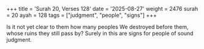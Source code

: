 +++
title = 'Surah 20, Verses 128'
date = '2025-08-27'
weight = 2476
surah = 20
ayah = 128
tags = ["judgment", "people", "signs"]
+++

Is it not yet clear to them how many peoples We destroyed before them, whose ruins they still pass by? Surely in this are signs for people of sound judgment.